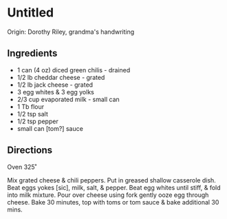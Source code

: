 # Untitled

Origin: Dorothy Riley, grandma's handwriting

## Ingredients

- 1 can (4 oz) diced green chilis - drained
- 1/2 lb cheddar cheese - grated
- 1/2 lb jack cheese - grated
- 3 egg whites & 3 egg yolks
- 2/3 cup evaporated milk - small can
- 1 Tb flour
- 1/2 tsp salt
- 1/2 tsp pepper
- small can [tom?] sauce

## Directions

Oven 325˚

Mix grated cheese & chili peppers. Put in greased shallow casserole dish. Beat eggs yokes [sic], milk, salt, & pepper. Beat egg whites until stiff, & fold into milk mixture. Pour over cheese using fork gently ooze egg through cheese. Bake 30 minutes, top with toms or tom sauce & bake additional 30 mins.